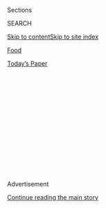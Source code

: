 <div id="app">

<div>

<div>

<div>

<div class="NYTAppHideMasthead css-1q2w90k e1suatyy0">

<div class="section css-ui9rw0 e1suatyy2">

<div class="css-eph4ug er09x8g0">

<div class="css-6n7j50">

</div>

<span class="css-1dv1kvn">Sections</span>

<div class="css-10488qs">

<span class="css-1dv1kvn">SEARCH</span>

</div>

[Skip to content](#site-content)[Skip to site
index](#site-index)

</div>

<div id="masthead-section-label" class="css-1wr3we4 eaxe0e00">

[Food](https://www.nytimes3xbfgragh.onion/section/food)

</div>

<div class="css-10698na e1huz5gh0">

</div>

</div>

<div id="masthead-bar-one" class="section hasLinks css-15hmgas e1csuq9d3">

<div class="css-uqyvli e1csuq9d0">

</div>

<div class="css-1uqjmks e1csuq9d1">

</div>

<div class="css-9e9ivx">

[](https://myaccount.nytimes3xbfgragh.onion/auth/login?response_type=cookie&client_id=vi)

</div>

<div class="css-1bvtpon e1csuq9d2">

[Today’s
Paper](https://www.nytimes3xbfgragh.onion/section/todayspaper)

</div>

</div>

</div>

</div>

<div data-aria-hidden="false">

<div id="site-content" data-role="main">

<div>

<div class="css-1aor85t" style="opacity:0.000000001;z-index:-1;visibility:hidden">

<div class="css-1hqnpie">

<div class="css-epjblv">

<span class="css-17xtcya">[Food](/section/food)</span><span class="css-x15j1o">|</span><span class="css-fwqvlz">Ken
Friedman, Power Restaurateur, Is Accused of Sexual
Harassment</span>

</div>

<div class="css-k008qs">

<div class="css-1iwv8en">

<span class="css-18z7m18"></span>

<div>

</div>

</div>

<span class="css-1n6z4y">https://nyti.ms/2l1yIxl</span>

<div class="css-1705lsu">

<div class="css-4xjgmj">

<div class="css-4skfbu" data-role="toolbar" data-aria-label="Social Media Share buttons, Save button, and Comments Panel with current comment count" data-testid="share-tools">

  - 
  - 
  - 
  - 
    
    <div class="css-6n7j50">
    
    </div>

  - 
  - 

</div>

</div>

</div>

</div>

</div>

</div>

<div id="NYT_TOP_BANNER_REGION" class="css-13pd83m">

</div>

<div id="top-wrapper" class="css-1sy8kpn">

<div id="top-slug" class="css-l9onyx">

Advertisement

</div>

[Continue reading the main
story](#after-top)

<div class="ad top-wrapper" style="text-align:center;height:100%;display:block;min-height:250px">

<div id="top" class="place-ad" data-position="top" data-size-key="top">

</div>

</div>

<div id="after-top">

</div>

</div>

<div id="sponsor-wrapper" class="css-1hyfx7x">

<div id="sponsor-slug" class="css-19vbshk">

Supported by

</div>

[Continue reading the main
story](#after-sponsor)

<div id="sponsor" class="ad sponsor-wrapper" style="text-align:center;height:100%;display:block">

</div>

<div id="after-sponsor">

</div>

</div>

<div class="css-1vkm6nb ehdk2mb0">

# Ken Friedman, Power Restaurateur, Is Accused of Sexual Harassment

</div>

<div class="css-79elbk" data-testid="photoviewer-wrapper">

<div class="css-z3e15g" data-testid="photoviewer-wrapper-hidden">

</div>

<div class="css-1a48zt4 ehw59r15" data-testid="photoviewer-children">

![<span class="css-16f3y1r e13ogyst0" data-aria-hidden="true">The
Spotted Pig, the West Village restaurant that put Ken Friedman, an
owner, and the chef April Bloomfield on the
map.</span><span class="css-cnj6d5 e1z0qqy90" itemprop="copyrightHolder"><span class="css-1ly73wi e1tej78p0">Credit...</span><span><span>Karsten
Moran for The New York
Times</span></span></span>](https://static01.graylady3jvrrxbe.onion/images/2017/12/13/dining/13spotted1/merlin_130404413_5f54da3c-2cf1-4b47-908d-1a969399ab55-articleLarge.jpg?quality=75&auto=webp&disable=upscale)

</div>

</div>

<div class="css-xt80pu e12qa4dv0">

<div class="css-18e8msd">

<div class="css-vp77d3 epjyd6m0">

<div class="css-1baulvz">

By [<span class="css-1baulvz" itemprop="name">Julia
Moskin</span>](https://www.nytimes3xbfgragh.onion/by/julia-moskin) and
[<span class="css-1baulvz last-byline" itemprop="name">Kim
Severson</span>](https://www.nytimes3xbfgragh.onion/by/kim-severson)

</div>

</div>

  - Dec. 12,
    2017

  - 
    
    <div class="css-4xjgmj">
    
    <div class="css-d8bdto" data-role="toolbar" data-aria-label="Social Media Share buttons, Save button, and Comments Panel with current comment count" data-testid="share-tools">
    
      - 
      - 
      - 
      - 
        
        <div class="css-6n7j50">
        
        </div>
    
      - 
      - 
    
    </div>
    
    </div>

</div>

</div>

<div class="section meteredContent css-1r7ky0e" name="articleBody" itemprop="articleBody">

<div class="css-1fanzo5 StoryBodyCompanionColumn">

<div class="css-53u6y8">

Natalie Saibel, a longtime server at [the Spotted
Pig](https://www.thespottedpig.com/#home), a West Village restaurant
with celebrity investors, didn’t quit in 2015 after the owner, Ken
Friedman, ran his hands over her buttocks and then her groin in a room
crowded with customers, joking that he was searching her pockets for a
forbidden cellphone.

Amy Dee Richardson, a bar manager there, didn’t quit in 2004, when she
says Mr. Friedman bit her on the waist as he bent down to duck under the
bar. Neither did Trish Nelson, a longtime server who said he grabbed her
head and pulled it toward his crotch in front of Amy Poehler in 2007 as
Ms. Nelson knelt to collect glasses from a low shelf.

But one night in 2012, Mr. Friedman pushed Ms. Nelson too far, she said:
He invited her into his car to smoke marijuana and almost immediately
lunged forward and pushed his tongue into her mouth.

“I was scared,” she recalled. “I couldn’t believe it. I had worked for
him for six years.”

Ms. Nelson, 40, said she was pinned against the car door, but managed to
open it and scramble out. She gave notice within days. “I was terrified
to tell anyone why,” she said. “Ken bragged about blacklisting people
all the time. And we saw it happen.”

</div>

</div>

<div class="css-1fanzo5 StoryBodyCompanionColumn">

<div class="css-53u6y8">

From almost the day in 2004 that it opened on West 11th Street with the
backing of investors like Jay-Z, Michael Stipe and the celebrity chef
Mario Batali, the Spotted Pig shot to the top of the list of New York
City’s hottest restaurants and stayed there. A clubby place whose third
floor is a renowned private playroom for handpicked V.I.P.s, the Spotted
Pig has racked up Michelin stars and
[accolades](http://www.nytimes3xbfgragh.onion/2006/01/25/dining/reviews/25rest.html)
for its chef, April Bloomfield. In 2016, the James Beard Foundation
[named Mr.
Friedman](https://www.jamesbeard.org/blog/2016-james-beard-award-winners),
known for his charisma and business acumen, its outstanding restaurateur
of the year.

But in more than two dozen interviews with former employees of the
Spotted Pig and other restaurants owned by Mr. Friedman and Ms.
Bloomfield, a dark behind-the-scenes portrait emerged of the owner and
the workplaces he runs.

Even by the loose standards of the hospitality business, where rowdy
drinking sessions after shifts and playful sexual banter are part of the
culture, employees described Mr. Friedman’s restaurants as unusually
sexualized and coercive.

Ten women said that Mr. Friedman, 56, had subjected them to unwanted
sexual advances: groping them in public, demanding sex or making text
requests for nude pictures or group sex. Many others also said that
working for him required tolerating daily kisses and touches, pulling
all-night shifts at private parties that included public sex and nudity,
and enduring catcalls and gropes from guests who are Mr. Friedman’s
friends.

The Spotted Pig has been a regular late-night stop for Mr. Batali, who
this week said he was stepping away from day-to-day operations at his
own restaurants and other businesses after [reports of inappropriate
sexual
behavior](https://www.nytimes3xbfgragh.onion/2017/12/11/dining/mario-batali-sexual-misconduct.html).
Employees of the Spotted Pig said they regularly experienced or
witnessed sexual aggression by Mr. Batali there, often with Mr.
Friedman’s knowledge.

</div>

</div>

<div class="css-1fanzo5 StoryBodyCompanionColumn">

<div class="css-53u6y8">

*\[*[*Read more about the repercussions to Mario Batali’s restaurant
empire.*](https://www.nytimes3xbfgragh.onion/2019/03/06/dining/mario-batali-bastianich-restaurants.html)*\]*

In a response to questions from The New York Times on Monday, Mr.
Friedman said his personal and professional lives are intertwined with
his restaurants and staff. (His wife is a former host at the Spotted
Pig.) “Some incidents were not as described, but context and content are
not today’s discussion,” he said. “I apologize now publicly for my
actions.”

</div>

</div>

<div class="css-1sngw6j">

[](https://www.nytimes3xbfgragh.onion/interactive/2017/12/12/dining/document-Ken-Friedman-Statement.html)

<div class="css-1eoytci">

![](https://static01.graylady3jvrrxbe.onion/images/2017/12/12/dining/image-Ken-Friedman-Statement/image-Ken-Friedman-Statement-articleLarge.gif)

</div>

<div class="css-1rha1bf">

## Ken Friedman’s Response

The Spotted Pig restaurateur, April Bloomfield and Kelly Berg, the
director of human resources at Friedfield Breslin LLC, respond to the
sexual harassment allegations.

</div>

</div>

<div class="css-1fanzo5 StoryBodyCompanionColumn">

<div class="css-53u6y8">

<div class="css-79elbk" data-testid="photoviewer-wrapper">

<div class="css-z3e15g" data-testid="photoviewer-wrapper-hidden">

</div>

<div class="css-1a48zt4 ehw59r15" data-testid="photoviewer-children">

<div class="css-zgakxe erfvjey0">

<span class="css-1ly73wi e1tej78p0">Image</span>

<div class="css-zjzyr8">

<div data-testid="lazyimage-container" style="height:580px">

</div>

</div>

</div>

<span class="css-16f3y1r e13ogyst0" data-aria-hidden="true">Many former
employees say Mr. Friedman’s five restaurants in New York City are
unusually sexualized, even by the standards of an industry that rewards
looks and
flirting.</span><span class="css-cnj6d5 e1z0qqy90" itemprop="copyrightHolder"><span class="css-1ly73wi e1tej78p0">Credit...</span><span>Jimi
Celeste/Patrick McMullan</span></span>

</div>

</div>

His behavior, he said, “can accurately be described at times as
abrasive, rude and frankly wrong.” He said the women who work at his
restaurants “are among the best in the business and putting any of them
in humiliating situations is unjustifiable.”

On Tuesday, after this article was published, his company announced that
Mr. Friedman had decided to take an indefinite leave of absence from the
management of the restaurants, effective immediately.

Mr. Friedman is one of the nation’s top restaurateurs, in large part
because of his partnership with Ms. Bloomfield, who is among the
highest-profile chefs. They own five restaurants in New York — the
Spotted Pig, [the Breslin Bar & Dining
Room](https://www.thebreslin.com/), [the John Dory Oyster
Bar](https://www.thejohndory.com/), [Salvation
Taco](https://www.salvationtaco.com/) and [White Gold
Butchers](https://www.nytimes3xbfgragh.onion/2017/02/07/dining/white-gold-butchers-review-april-bloomfield-restaurant.html?_r=0)
— as well as [Tosca Cafe](http://toscacafesf.com/) in San Francisco and
the [Hearth & Hound](https://www.thehearthandhound.com/), which opened
just last Friday in Los Angeles.

Many employees said that they, like Mr. Friedman, sometimes blurred the
lines between their professional and personal lives.

</div>

</div>

<div class="css-1fanzo5 StoryBodyCompanionColumn">

<div class="css-53u6y8">

“We are not people who can live in cubicles,” said Carla Rza Betts, 39,
who was wine director at the Spotted Pig, [the
Breslin](https://www.thebreslin.com/)and [the John
Dory](https://www.thejohndory.com/) from 2009 until 2013, when she left
the company after experiencing what she said were multiple incidents of
sexual harassment by Mr. Friedman. “There is a grab-ass, superfun
late-night culture — I love that part of the industry. But there is a
difference between fun and sexualized camaraderie and predation. When
you are made to feel unsafe or dirty or embarrassed, that is a different
thing.”

All the employees interviewed said that for many women, Mr. Friedman’s
unwelcome sexual overtures, verbal and physical, were part of the daily
routine at his New York restaurants, especially the small, intimate
Spotted Pig. They said Mr. Friedman had frequent consensual sexual
relationships with employees; openly hired, promoted or fired people
based on their physical attractiveness; was often intoxicated at work;
and pressured staff members to drink and take drugs with him and guests.

Many said they had come to fear Mr. Friedman, a burly man well over six
feet tall, because of his volatile temper and verbal bullying.

“We had to brace ourselves every time Ken arrived,” said Ms. Saibel, 40,
the server who was groped by Mr. Friedman in the dining room of the
Spotted Pig. (Her account was corroborated by two other employees who
were present.) “When he wasn’t coming on to us, he was screaming at us.”

They also said that their fear was motivated by the knowledge that Mr.
Friedman had retaliated against employees who stood up to him by firing
them, blacklisting them or harassing them via phone, text or email.

</div>

</div>

<div class="css-79elbk" data-testid="photoviewer-wrapper">

<div class="css-z3e15g" data-testid="photoviewer-wrapper-hidden">

</div>

<div class="css-1a48zt4 ehw59r15" data-testid="photoviewer-children">

![<span class="css-16f3y1r e13ogyst0" data-aria-hidden="true">Three
women who say Mr. Friedman treated them abusively when they worked at
the Spotted Pig: from left, Natalie Saibel, a former server; Jamie Seet,
a former general manager; and Trish Nelson, a former
server.</span><span class="css-cnj6d5 e1z0qqy90" itemprop="copyrightHolder"><span class="css-1ly73wi e1tej78p0">Credit...</span><span>Celeste
Sloman for The New York
Times</span></span>](https://static01.graylady3jvrrxbe.onion/images/2017/12/13/dining/13spotted4/merlin_130911077_0632a8d8-d75e-472f-b559-8c83df65d467-articleLarge.jpg?quality=75&auto=webp&disable=upscale)

</div>

</div>

<div class="css-1fanzo5 StoryBodyCompanionColumn">

<div class="css-53u6y8">

Ms. Saibel wrote up a formal complaint about Mr. Friedman and sent it to
the restaurant’s managers and Ms. Bloomfield. Soon afterward, she and
her husband, both longtime employees, were fired for minor infractions.

</div>

</div>

<div class="css-1fanzo5 StoryBodyCompanionColumn">

<div class="css-53u6y8">

Several other employees say they also brought their complaints and
concerns about Mr. Friedman to Ms. Bloomfield. “Her response was always
the same,” said Ms. Nelson, who did not bring her complaints to the chef
but was close to others who did. “‘That’s who he is. Get used to it. Or
go work for someone else.’”

Allegations of sexual harassment may seem surprising given Mr.
Friedman’s longtime collaboration with Ms. Bloomfield, 43. The two
have clearly divided their domains: the dining room and bar are headed
by Mr. Friedman, and the kitchens by Ms. Bloomfield. “My energies are
directed to the kitchen, food preparation and menu development,” Ms.
Bloomfield said in a statement.

But staff members said they turned to her for relief. “I went to April
directly multiple times about Ken’s inappropriate and abusive behavior,
because among other problems it generated huge turnover among the
staff,” said Natalie Freihon, a former food and beverage director for
the group’s ventures at the Ace Hotel New York, including the Breslin
and the John Dory. “She really didn’t want the turnover to continue. But
she completely backed off from getting involved with the behavior.”

Ms. Bloomfield denied that. “In the two matters involving uninvited
approaches that were brought to my attention over the years, I
immediately referred both to our outside labor counsel and they were
addressed internally,” she said in her statement. “I have spoken to Ken
about professional boundaries and relied on him to uphold our policies.
Nonetheless I feel we have let down our employees and for that I
sincerely apologize.”

Kelly Berg, who was hired in May as director of human resources for the
restaurant company, Friedfield Breslin L.L.C., said in a statement that
no employees had been dismissed or retaliated against for filing a
complaint.

“All employees are encouraged to report any concerns about the
workplace, and I am saddened to learn some hesitated or chose to not do
so,” she wrote. She would not answer questions about specific complaints
or discuss how long those policies had been in place.

## Perks, at a Price

Many employees said Mr. Friedman was often genuinely warm and
professionally supportive of women, as long as they tolerated his
flirtatious behavior. In retrospect, several women said, his bursts of
good-natured playfulness and generosity made it possible for them to
ignore the fear, chaos and power imbalance in the relationship —
sometimes, for years.

</div>

</div>

<div class="css-1fanzo5 StoryBodyCompanionColumn">

<div class="css-53u6y8">

“He can be charismatic and fun,” said Jamie Seet, who worked for Mr.
Friedman from 2006 to 2014, including three years as general manager of
the Spotted Pig. “But everyone goes on the chopping block eventually.”

And the rewards of a job at a Friedman-Bloomfield restaurant can be
great. Servers at the top of their game can earn six figures in a year.
Working with Ms. Bloomfield confers prestige in restaurants around the
world. Mr. Friedman has treated favored employees to after-work drinks,
field trips to his beach house and top-tier concert
tickets.

</div>

</div>

<div class="css-79elbk" data-testid="photoviewer-wrapper">

<div class="css-z3e15g" data-testid="photoviewer-wrapper-hidden">

</div>

<div class="css-1a48zt4 ehw59r15" data-testid="photoviewer-children">

<div class="css-1xdhyk6 erfvjey0">

<span class="css-1ly73wi e1tej78p0">Image</span>

<div class="css-zjzyr8">

<div data-testid="lazyimage-container" style="height:253.26666666666665px">

</div>

</div>

</div>

<span class="css-16f3y1r e13ogyst0" data-aria-hidden="true">Mr. Friedman
and Ms. Bloomfield outside the Spotted Pig in 2004, the year it opened.
Last weekend the two opened their latest restaurant, the Hearth & Hound,
in Los
Angeles.</span><span class="css-cnj6d5 e1z0qqy90" itemprop="copyrightHolder"><span class="css-1ly73wi e1tej78p0">Credit...</span><span>David
Howells/Corbis, via Getty Images</span></span>

</div>

</div>

<div class="css-1fanzo5 StoryBodyCompanionColumn">

<div class="css-53u6y8">

Ms. Rza Betts, the former wine director, said working at the Breslin
while Ms. Bloomfield’s star was rising was so rewarding that she simply
shrugged off Mr. Friedman’s hugs that went on too long, and his
occasional slaps on her buttocks.

But one night in the fall of 2010, she recalls, Mr. Friedman took her
out for drinks at a new rooftop bar near the Breslin, ostensibly to
check out the competition. He leaned over, Ms. Rza Betts said, and
planted a sloppy kiss on her mouth.

“In the moment you are not thinking at all,” she said. “He’s your boss.
You don’t punch him. You just don’t kiss back, and pull away and try to
shake it off.”

</div>

</div>

<div class="css-1fanzo5 StoryBodyCompanionColumn">

<div class="css-53u6y8">

She left and was in a cab home when the texts started. “G’nite gorgeous.
Send me a sexy picture,” he
wrote.

</div>

</div>

<div class="css-79elbk" data-testid="photoviewer-wrapper">

<div class="css-z3e15g" data-testid="photoviewer-wrapper-hidden">

</div>

<div class="css-1a48zt4 ehw59r15" data-testid="photoviewer-children">

<div class="css-1xdhyk6 erfvjey0">

<span class="css-1ly73wi e1tej78p0">Image</span>

<div class="css-zjzyr8">

<div data-testid="lazyimage-container" style="height:337.6888888888889px">

</div>

</div>

</div>

</div>

</div>

<div class="css-1fanzo5 StoryBodyCompanionColumn">

<div class="css-53u6y8">

She politely brushed him off, but they kept coming. “Cone on. One sexy
pic.”

“Nope,” she texted. “No kisses. No pix. I’m a straight shooting career
woman.”

“Just 1. Your body,” he responded.

He gave up only after sending eight separate texts, which she shared
with The Times. “I was embarrassed, felt taken advantage of and
emotionally manipulated,” Ms. Rza Betts said.

She decided to work harder, knowing that pushing back could put her job
in jeopardy. Then, one day in October 2011, she was cleaning up after a
sherry-themed dinner at the Spotted Pig. Mr. Friedman, she said,
remarked that she had started wearing push-up bras — probably, he added,
to conceal the stretch marks on her breasts.

Ms. Rza Betts recorded the incident in her journal the next day. Still,
she kept working for him until 2013. “I made a decision to stay there
because I loved the job and I loved April’s food and I believed in it,”
she said. “You hike up your bootstraps and you work. That’s how we all
survived working for him.”

## On the Third Floor

Tales of sexual predation at the highest levels of the culinary world
have swirled for decades, but have been brought to light only recently.
In October, [The New Orleans Times-Picayune
reported](http://www.nola.com/business/index.ssf/2017/10/john_besh_restaurants_fostered.html)
that more than 25 former and current employees of the chef John Besh
said they experienced sexual harassment while working at his popular
restaurants in that city. (Mr. Besh did not respond directly to the
accusations, but stepped down from his company.)

Industry veterans say restaurants are especially accommodating to
behavior that pushes the boundaries of sexuality in a workplace.
Experienced servers accept that flirting is sometimes part of securing a
good tip. Shifts are filled with sexual banter that many welcome as
playful.

</div>

</div>

<div class="css-1fanzo5 StoryBodyCompanionColumn">

<div class="css-53u6y8">

But the Spotted Pig turned that formula up several notches. In past
interviews, Mr. Friedman — a former manager of bands, including the
Smiths — has said his goal was to make a restaurant, with exceptional
food, that was as sexy as any bar in town.

His vision was perhaps best expressed on the third floor of the Spotted
Pig, an invitation-only space entered through unmarked doors. Decorated
with posters, mismatched chairs and British knickknacks, it looks more
like the ramshackle studio apartment of a graduate student than a V.I.P.
haunt. The scruffy, bohemian ambience and Mr. Friedman’s talent as a
host and gatekeeper have made it a place where celebrities feel
comfortable.

In the early days, Beyoncé would be there laughing with friends, while
locals like Gwyneth Paltrow and Chris Martin caught up at the next
table. Kim Kardashian and Kanye West celebrated Valentine’s Day there in
2015; [Charlie
Rose](https://www.nytimes3xbfgragh.onion/2017/11/20/us/charlie-rose-women.html),
a regular, has held court at birthday dinners.

But late at night, after the first-floor dining room closed and the
party moved upstairs, Mr. Friedman made it clear that normal restaurant
rules did not apply, several employees said. In the frequently packed
room, guests openly groped female servers, who said Mr. Friedman
required them to work until parties ended, often after dawn.

Ms. Seet, the former manager, said that during a party in 2008, she
intervened when she saw on the security camera feed that Mr. Batali, who
was drunk, was groping and kissing a woman who appeared to be
unconscious.

“We called him the Red Menace,” said Ms. Nelson, the former server. “He
tried to touch my breasts and told me that they were beautiful. He
wanted to wrestle. As I was serving drinks to his table, he told me I
should sit on his friend’s face.”

</div>

</div>

<div class="css-1fanzo5 StoryBodyCompanionColumn">

<div class="css-53u6y8">

Mr. Batali apologized on Tuesday. “Though I don’t remember these
specific accounts, there is no question I have behaved terribly,” he
wrote in an email to The Times. “There are no excuses. I take full
responsibility and am deeply sorry for any pain, humiliation or
discomfort I have caused.”

Among employees and industry insiders, the third-floor space has earned
a nickname: “the rape room.”

Mr. Friedman has also been intimidating in other parts of his empire,
even to men on the staff. “There were definitely times I was scared of
him,” said David Rabig, a former manager at several Friedman
restaurants. “He’s a very large man. He likes to threaten to fire
people. He liked to remind people he was the boss.”

Mr. Friedman especially likes to show off around celebrities, and “that
involved humiliating the staff,” Mr. Rabig
said.

</div>

</div>

<div class="css-79elbk" data-testid="photoviewer-wrapper">

<div class="css-z3e15g" data-testid="photoviewer-wrapper-hidden">

</div>

<div class="css-1a48zt4 ehw59r15" data-testid="photoviewer-children">

<div class="css-1xdhyk6 erfvjey0">

<span class="css-1ly73wi e1tej78p0">Image</span>

<div class="css-zjzyr8">

<div data-testid="lazyimage-container" style="height:257.77777777777777px">

</div>

</div>

</div>

<span class="css-16f3y1r e13ogyst0" data-aria-hidden="true">The private
third floor dining room of the Spotted Pig is a late-night haunt for
celebrities. Some employees said they worked all-night shifts at parties
that included public sex and nudity, and being catcalled or groped by
guests.  
</span><span class="css-cnj6d5 e1z0qqy90" itemprop="copyrightHolder"><span class="css-1ly73wi e1tej78p0">Credit...</span><span>Angela
Pham/BFA</span></span>

</div>

</div>

<div class="css-1fanzo5 StoryBodyCompanionColumn">

<div class="css-53u6y8">

Ms. Nelson, the waiter and aspiring comedian whom Mr. Friedman kissed in
his car, recalled the time she met an idol, Ms. Poehler. Ms. Nelson said
she was bartending on the third floor and happened to be kneeling down,
stacking glasses on a tray. Mr. Friedman was standing next to her when
Ms. Poehler walked over. He introduced the two women. Ms. Nelson, still
on her knees, reached up to shake Ms. Poehler’s hand.

As Ms. Nelson recalls it, Mr. Friedman said, “And while you’re down
there” as he grabbed the back of her head and pulled it into his crotch.

</div>

</div>

<div class="css-1fanzo5 StoryBodyCompanionColumn">

<div class="css-53u6y8">

“Aside from hanging my head in painful humiliation, I did nothing,” she
wrote in a Facebook post in October, when the cascade of revelations
about [Harvey
Weinstein](https://www.nytimes3xbfgragh.onion/2017/10/05/us/harvey-weinstein-harassment-allegations.html)
reminded her daily of her time at the Spotted Pig. “I can’t even retell
this story now without getting teary. It is one of the many demoralizing
experiences that have taken place within my 20+ year waitressing
career.”

Contacted through her agent, Ms. Poehler said, “I have no recollection
of this, but it’s horrible.”

## Complaints and Consequences

Like many restaurants, the Spotted Pig operated for many years with a
patchwork approach to human-resources management. Employees were told to
bring sexual harassment claims directly to restaurant managers.

But the managers interviewed by The Times said that they were often
promoted because they were close to Mr. Friedman, so that rarely
happened. Several employees said that when they did report problems,
managers brushed them off or confided that they themselves were too
afraid of Mr. Friedman’s verbal abuse to take action.

“That’s what’s so broken about this industry, and this situation,” said
Ms. Nelson, who has worked in restaurants including the Standard in Los
Angeles, whose owner, André Balazs, has [recently been accused of sexual
harassment](https://www.nytimes3xbfgragh.onion/2017/11/09/style/andre-balazs-accused-of-groping-standard-chateau-marmont.html?_r=0).
“The people you are reporting the abuse to are the abusers.”

Ms. Berg, the company’s recently hired human resources director, said in
a statement that employees now go through anti-harassment training
sessions and that personnel policies have been outlined in an employee
handbook.

Employees said harassment took many forms under Mr. Friedman. Jessica
Brown, 35, who now oversees food and beverages at JetBlue, took over as
the Breslin’s wine director after Ms. Rza Betts left in 2013. When Ms.
Brown became pregnant, she feared for her job.

In 2015, soon after her marriage, she requested a meeting with Mr.
Friedman and another manager to discuss her compensation. A worried Mr.
Friedman asked her if she was pregnant, she said. She told him she
wasn’t. “Could you at least schedule this kind of thing for during the
slow season?” she quoted him as saying.

</div>

</div>

<div class="css-1fanzo5 StoryBodyCompanionColumn">

<div class="css-53u6y8">

Later that year, Ms. Brown did become pregnant, and told a supervisor in
confidence. Just over a week later, she was terminated; managers told
her it was because the organization was downsizing and her position was
being
eliminated.

</div>

</div>

<div class="css-79elbk" data-testid="photoviewer-wrapper">

<div class="css-z3e15g" data-testid="photoviewer-wrapper-hidden">

</div>

<div class="css-1a48zt4 ehw59r15" data-testid="photoviewer-children">

<div class="css-1xdhyk6 erfvjey0">

<span class="css-1ly73wi e1tej78p0">Image</span>

<div class="css-zjzyr8">

<div data-testid="lazyimage-container" style="height:257.77777777777777px">

</div>

</div>

</div>

<span class="css-16f3y1r e13ogyst0" data-aria-hidden="true">Outside the
Spotted Pig, on West 11th
Street.</span><span class="css-cnj6d5 e1z0qqy90" itemprop="copyrightHolder"><span class="css-1ly73wi e1tej78p0">Credit...</span><span>Karsten
Moran for The New York Times</span></span>

</div>

</div>

<div class="css-1fanzo5 StoryBodyCompanionColumn">

<div class="css-53u6y8">

She filed a complaint with the city’s Commission on Human Rights; the
agency found that because the Breslin was indeed reducing its staff at
the time, her firing was not a violation — but that Mr. Friedman’s
discriminatory comments about her pregnancy could be investigated as a
violation. For legal and financial reasons, Ms. Brown chose to not
pursue the case further but remains convinced that it was her pregnancy
that triggered the firing.

“The sex factor is important to Ken,” she said. “Having a pregnant woman
on the floor is not sexy.”

Ms. Seet, 37, the former manager of the Spotted Pig, left the company in
2014 after eight years. She said that because she is a lesbian, she was
not a sexual target for Mr. Friedman, but the two had a close,
tumultuous relationship that she now sees as abusive.

Ms. Seet said Mr. Friedman subjected her, like other managers, to
screaming, profane tirades over minor details like an imperfectly
fluffed pillow. He would order employees out of the restaurant in a
rage, then rehire them the next day.

When they quit, Mr. Friedman offered apologies, promises to reform and
make-up gifts: in Ms. Seet’s case, tickets to a Lady Gaga concert and
dinner for her and her wife at Quince, an elegant restaurant in San
Francisco, where she had moved to manage the opening of Tosca Cafe.

“I told him I felt like a battered wife,” she said.

Ms. Seet says that when she finally resigned, Mr. Friedman wrote her a
long, profanity-filled email threatening to blackball her in the
industry.

</div>

</div>

<div class="css-1fanzo5 StoryBodyCompanionColumn">

<div class="css-53u6y8">

Soon afterward, she moved back to New York to take a job as general
manager of
[Santina](https://www.nytimes3xbfgragh.onion/2015/04/22/dining/restaurant-review-santina-in-the-meatpacking-district.html),
a restaurant near the High Line that was being opened by the
high-profile [Major Food Group](https://www.majorfood.com/). But two
days before she was to start, the group abruptly rescinded the offer;
Ms. Seet said a senior manager told her that Mr. Friedman had ordered
them not to hire her. (Her account was corroborated by the manager and a
former assistant to Mr. Friedman.)

“Ken has tried to blacklist many people,” said Ms. Freihon, formerly of
the Breslin. “The restaurant industry is very small and tight knit, and
he does know everyone.”

“‘Everyone’ means the male chefs and the male restaurant owners and the
male C.F.O.s,” she said. “Advancement is incredibly hard for women in
this industry because you never know what the men are saying about you.”

Over all, Ms. Seet said, working for Mr. Friedman and Ms. Bloomfield was
nearly as thrilling as it was abusive. The constant drama created tight,
familial relationships.

But, she and many others said, in order for the restaurant industry to
finally allow women to build long-term careers, chaotic workplaces like
the Spotted Pig will have to change.

“I feel guilty even talking to you,” she said. “But it’s got to stop.”

</div>

</div>

</div>

<div>

</div>

<div>

</div>

<div>

</div>

<div>

<div id="bottom-wrapper" class="css-1ede5it">

<div id="bottom-slug" class="css-l9onyx">

Advertisement

</div>

[Continue reading the main
story](#after-bottom)

<div id="bottom" class="ad bottom-wrapper" style="text-align:center;height:100%;display:block;min-height:90px">

</div>

<div id="after-bottom">

</div>

</div>

</div>

</div>

</div>

## Site Index

<div>

</div>

## Site Information Navigation

  - [© <span>2020</span> <span>The New York Times
    Company</span>](https://help.nytimes3xbfgragh.onion/hc/en-us/articles/115014792127-Copyright-notice)

<!-- end list -->

  - [NYTCo](https://www.nytco.com/)
  - [Contact
    Us](https://help.nytimes3xbfgragh.onion/hc/en-us/articles/115015385887-Contact-Us)
  - [Work with us](https://www.nytco.com/careers/)
  - [Advertise](https://nytmediakit.com/)
  - [T Brand Studio](http://www.tbrandstudio.com/)
  - [Your Ad
    Choices](https://www.nytimes3xbfgragh.onion/privacy/cookie-policy#how-do-i-manage-trackers)
  - [Privacy](https://www.nytimes3xbfgragh.onion/privacy)
  - [Terms of
    Service](https://help.nytimes3xbfgragh.onion/hc/en-us/articles/115014893428-Terms-of-service)
  - [Terms of
    Sale](https://help.nytimes3xbfgragh.onion/hc/en-us/articles/115014893968-Terms-of-sale)
  - [Site
    Map](https://spiderbites.nytimes3xbfgragh.onion)
  - [Help](https://help.nytimes3xbfgragh.onion/hc/en-us)
  - [Subscriptions](https://www.nytimes3xbfgragh.onion/subscription?campaignId=37WXW)

</div>

</div>

</div>

</div>
